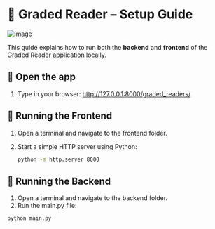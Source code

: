 # 📖 Graded Reader – Setup Guide


![image](https://github.com/user-attachments/assets/089e2a2f-f179-433c-a605-591a6f4b3c4c)


This guide explains how to run both the **backend** and **frontend** of the Graded Reader application locally.

## 🚀 Open the app
1. Type in your browser: http://127.0.0.1:8000/graded_readers/

   
## 🚀 Running the Frontend

1. Open a terminal and navigate to the frontend folder.
2. Start a simple HTTP server using Python:

   ```sh
   python -m http.server 8000
## 🚀 Running the Backend

1. Open a terminal and navigate to the backend folder.
2.  Run the main.py file:

   ```sh
   python main.py




